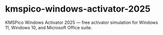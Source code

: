 # kmspico-windows-activator-2025
KMSPico Windows Activator 2025 — free activator simulation for Windows 11, Windows 10, and Microsoft Office suite.

